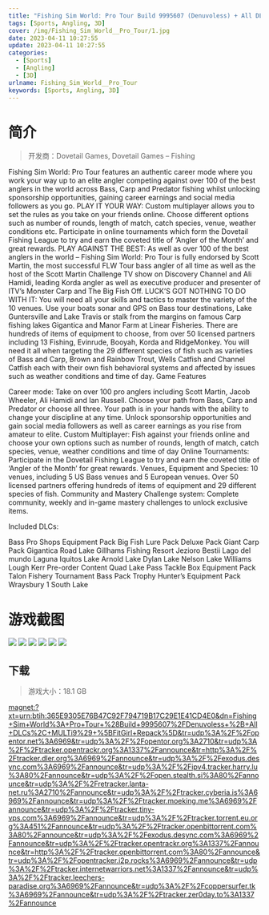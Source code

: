 ```yaml
---
title: "Fishing Sim World: Pro Tour Build 9995607 (Denuvoless) + All DLCs"
tags: [Sports, Angling, 3D]
cover: /img/Fishing_Sim_World__Pro_Tour/1.jpg
date: 2023-04-11 10:27:55
update: 2023-04-11 10:27:55
categories: 
  - [Sports]
  - [Angling]
  - [3D]
urlname: Fishing_Sim_World__Pro_Tour
keywords: [Sports, Angling, 3D]
---
```

# 简介

> 开发商：Dovetail Games, Dovetail Games – Fishing

Fishing Sim World: Pro Tour features an authentic career mode where you work your way up to an elite angler competing against over 100 of the best anglers in the world across Bass, Carp and Predator fishing whilst unlocking sponsorship opportunities, gaining career earnings and social media followers as you go.
PLAY IT YOUR WAY:
Custom multiplayer allows you to set the rules as you take on your friends online. Choose different options such as number of rounds, length of match, catch species, venue, weather conditions etc. Participate in online tournaments which form the Dovetail Fishing League to try and earn the coveted title of ‘Angler of the Month’ and great rewards.
PLAY AGAINST THE BEST:
As well as over 100 of the best anglers in the world – Fishing Sim World: Pro Tour is fully endorsed by Scott Martin, the most successful FLW Tour bass angler of all time as well as the host of the Scott Martin Challenge TV show on Discovery Channel and Ali Hamidi, leading Korda angler as well as executive producer and presenter of ITV’s Monster Carp and The Big Fish Off.
LUCK’S GOT NOTHING TO DO WITH IT:
You will need all your skills and tactics to master the variety of the 10 venues. Use your boats sonar and GPS on Bass tour destinations, Lake Guntersville and Lake Travis or stalk from the margins on famous Carp fishing lakes Gigantica and Manor Farm at Linear Fisheries.
There are hundreds of items of equipment to choose, from over 50 licensed partners including 13 Fishing, Evinrude, Booyah, Korda and RidgeMonkey. You will need it all when targeting the 29 different species of fish such as varieties of Bass and Carp, Brown and Rainbow Trout, Wells Catfish and Channel Catfish each with their own fish behavioral systems and affected by issues such as weather conditions and time of day.
Game Features

Career mode: Take on over 100 pro anglers including Scott Martin, Jacob Wheeler, Ali Hamidi and Ian Russell. Choose your path from Bass, Carp and Predator or choose all three. Your path is in your hands with the ability to change your discipline at any time. Unlock sponsorship opportunities and gain social media followers as well as career earnings as you rise from amateur to elite.
Custom Multiplayer: Fish against your friends online and choose your own options such as number of rounds, length of match, catch species, venue, weather conditions and time of day
Online Tournaments: Participate in the Dovetail Fishing League to try and earn the coveted title of ‘Angler of the Month’ for great rewards.
Venues, Equipment and Species: 10 venues, including 5 US Bass venues and 5 European venues. Over 50 licensed partners offering hundreds of items of equipment and 29 different species of fish.
Community and Mastery Challenge system: Complete community, weekly and in-game mastery challenges to unlock exclusive items.

Included DLCs:

Bass Pro Shops Equipment Pack
Big Fish Lure Pack
Deluxe Pack
Giant Carp Pack
Gigantica Road Lake
Gillhams Fishing Resort
Jezioro Bestii
Lago del mundo
Laguna Iquitos
Lake Arnold
Lake Dylan
Lake Nelson
Lake Williams
Lough Kerr
Pre-order Content
Quad Lake Pass
Tackle Box Equipment Pack
Talon Fishery
Tournament Bass Pack
Trophy Hunter’s Equipment Pack
Wraysbury 1 South Lake

# 游戏截图

![](/img/Fishing_Sim_World__Pro_Tour/2.jpg)
![](/img/Fishing_Sim_World__Pro_Tour/3.jpg)
![](/img/Fishing_Sim_World__Pro_Tour/4.jpg)
![](/img/Fishing_Sim_World__Pro_Tour/5.jpg)
![](/img/Fishing_Sim_World__Pro_Tour/6.jpg)
![](/img/Fishing_Sim_World__Pro_Tour/7.jpg)


## 下载

> 游戏大小：18.1 GB

[magnet:?xt=urn:btih:365E9305E76B47C92F794719B17C29E1E41CD4E0&amp;dn=Fishing+Sim+World%3A+Pro+Tour+%28Build+9995607%2FDenuvoless+%2B+All+DLCs%2C+MULTi9%29+%5BFitGirl+Repack%5D&amp;tr=udp%3A%2F%2Fopentor.net%3A6969&amp;tr=udp%3A%2F%2Fopentor.org%3A2710&amp;tr=udp%3A%2F%2Ftracker.opentrackr.org%3A1337%2Fannounce&amp;tr=http%3A%2F%2Ftracker.dler.org%3A6969%2Fannounce&amp;tr=udp%3A%2F%2Fexodus.desync.com%3A6969%2Fannounce&amp;tr=udp%3A%2F%2Fipv4.tracker.harry.lu%3A80%2Fannounce&amp;tr=udp%3A%2F%2Fopen.stealth.si%3A80%2Fannounce&amp;tr=udp%3A%2F%2Fretracker.lanta-net.ru%3A2710%2Fannounce&amp;tr=udp%3A%2F%2Ftracker.cyberia.is%3A6969%2Fannounce&amp;tr=udp%3A%2F%2Ftracker.moeking.me%3A6969%2Fannounce&amp;tr=udp%3A%2F%2Ftracker.tiny-vps.com%3A6969%2Fannounce&amp;tr=udp%3A%2F%2Ftracker.torrent.eu.org%3A451%2Fannounce&amp;tr=udp%3A%2F%2Ftracker.openbittorrent.com%3A80%2Fannounce&amp;tr=udp%3A%2F%2Fexodus.desync.com%3A6969%2Fannounce&amp;tr=udp%3A%2F%2Ftracker.opentrackr.org%3A1337%2Fannounce&amp;tr=http%3A%2F%2Ftracker.openbittorrent.com%3A80%2Fannounce&amp;tr=udp%3A%2F%2Fopentracker.i2p.rocks%3A6969%2Fannounce&amp;tr=udp%3A%2F%2Ftracker.internetwarriors.net%3A1337%2Fannounce&amp;tr=udp%3A%2F%2Ftracker.leechers-paradise.org%3A6969%2Fannounce&amp;tr=udp%3A%2F%2Fcoppersurfer.tk%3A6969%2Fannounce&amp;tr=udp%3A%2F%2Ftracker.zer0day.to%3A1337%2Fannounce](magnet:?xt=urn:btih:365E9305E76B47C92F794719B17C29E1E41CD4E0&amp;dn=Fishing+Sim+World%3A+Pro+Tour+%28Build+9995607%2FDenuvoless+%2B+All+DLCs%2C+MULTi9%29+%5BFitGirl+Repack%5D&amp;tr=udp%3A%2F%2Fopentor.net%3A6969&amp;tr=udp%3A%2F%2Fopentor.org%3A2710&amp;tr=udp%3A%2F%2Ftracker.opentrackr.org%3A1337%2Fannounce&amp;tr=http%3A%2F%2Ftracker.dler.org%3A6969%2Fannounce&amp;tr=udp%3A%2F%2Fexodus.desync.com%3A6969%2Fannounce&amp;tr=udp%3A%2F%2Fipv4.tracker.harry.lu%3A80%2Fannounce&amp;tr=udp%3A%2F%2Fopen.stealth.si%3A80%2Fannounce&amp;tr=udp%3A%2F%2Fretracker.lanta-net.ru%3A2710%2Fannounce&amp;tr=udp%3A%2F%2Ftracker.cyberia.is%3A6969%2Fannounce&amp;tr=udp%3A%2F%2Ftracker.moeking.me%3A6969%2Fannounce&amp;tr=udp%3A%2F%2Ftracker.tiny-vps.com%3A6969%2Fannounce&amp;tr=udp%3A%2F%2Ftracker.torrent.eu.org%3A451%2Fannounce&amp;tr=udp%3A%2F%2Ftracker.openbittorrent.com%3A80%2Fannounce&amp;tr=udp%3A%2F%2Fexodus.desync.com%3A6969%2Fannounce&amp;tr=udp%3A%2F%2Ftracker.opentrackr.org%3A1337%2Fannounce&amp;tr=http%3A%2F%2Ftracker.openbittorrent.com%3A80%2Fannounce&amp;tr=udp%3A%2F%2Fopentracker.i2p.rocks%3A6969%2Fannounce&amp;tr=udp%3A%2F%2Ftracker.internetwarriors.net%3A1337%2Fannounce&amp;tr=udp%3A%2F%2Ftracker.leechers-paradise.org%3A6969%2Fannounce&amp;tr=udp%3A%2F%2Fcoppersurfer.tk%3A6969%2Fannounce&amp;tr=udp%3A%2F%2Ftracker.zer0day.to%3A1337%2Fannounce)